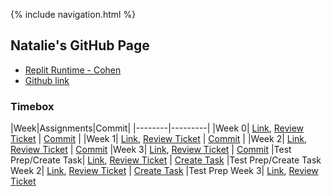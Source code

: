 {% include navigation.html %}

## Natalie's GitHub Page

- [Replit Runtime - Cohen](https://replit.com/@NatalieCohen/nataliecohenrepl#.replit)
- [Github link](https://github.com/nataliecohen/nataliecohen.github.io)



### Timebox 

|Week|Assignments|Commit|
|--------|---------|
|Week 0| [Link](https://nataliecohen.github.io/week0), [Review Ticket](https://github.com/nataliecohen/nataliecohen.github.io/issues/1) | [Commit](https://github.com/nataliecohen/nataliecohen.github.io/commit/592b574ad2dbe80dea60d96dfadc442349b2f7ba) |
|Week 1| [Link](https://nataliecohen.github.io/week1), [Review Ticket](https://github.com/nataliecohen/nataliecohen.github.io/issues/2) | [Commit](https://github.com/nataliecohen/nataliecohen.github.io/commit/513db2d6d110f6e39a4b9decc104211c34bf6a77) |
|Week 2| [Link](https://nataliecohen.github.io/week2), [Review Ticket](https://github.com/nataliecohen/nataliecohen.github.io/issues/3) | [Commit](https://github.com/nataliecohen/nataliecohen.github.io/commit/5e4d44113936019ed36f821960dce62a9cb324d0)
|Week 3| [Link](https://nataliecohen.github.io/datastructure), [Review Ticket](https://github.com/nataliecohen/nataliecohen.github.io/issues/4) | [Commit](https://github.com/nataliecohen/nataliecohen.github.io/commit/3bf0518377e01b0404378bdc9cb0e79e069d1a0d) 
|Test Prep/Create Task| [Link](https://nataliecohen.github.io/aptestprep), [Review Ticket](https://github.com/nataliecohen/nataliecohen.github.io/issues/6) | [Create Task](https://nataliecohen.github.io/create_task) 
|Test Prep/Create Task Week 2| [Link](https://nataliecohen.github.io/aptestprep), [Review Ticket](https://github.com/nataliecohen/nataliecohen.github.io/issues/8) | [Create Task](https://nataliecohen.github.io/create_task) 
|Test Prep Week 3| [Link](https://nataliecohen.github.io/aptestprep), [Review Ticket](https://github.com/nataliecohen/nataliecohen.github.io/issues/9)






